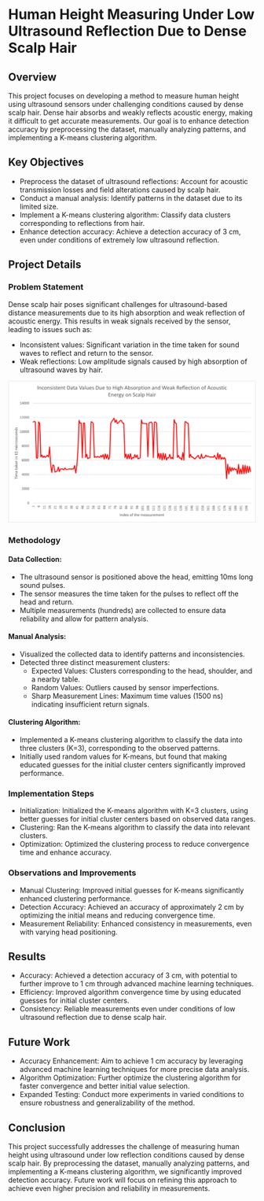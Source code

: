 # Human Height Measuring Under Low Ultrasound Reflection Due to Dense Scalp Hair

## Overview
This project focuses on developing a method to measure human height using ultrasound sensors under challenging conditions caused by dense scalp hair. Dense hair absorbs and weakly reflects acoustic energy, making it difficult to get accurate measurements. Our goal is to enhance detection accuracy by preprocessing the dataset, manually analyzing patterns, and implementing a K-means clustering algorithm.

## Key Objectives
* Preprocess the dataset of ultrasound reflections: Account for acoustic transmission losses and field alterations caused by scalp hair.
* Conduct a manual analysis: Identify patterns in the dataset due to its limited size.
* Implement a K-means clustering algorithm: Classify data clusters corresponding to reflections from hair.
* Enhance detection accuracy: Achieve a detection accuracy of 3 cm, even under conditions of extremely low ultrasound reflection.

## Project Details

### Problem Statement
Dense scalp hair poses significant challenges for ultrasound-based distance measurements due to its high absorption and weak reflection of acoustic energy. This results in weak signals received by the sensor, leading to issues such as:
* Inconsistent values: Significant variation in the time taken for sound waves to reflect and return to the sensor.
* Weak reflections: Low amplitude signals caused by high absorption of ultrasound waves by hair.


![Diagram of the system](https://github.com/chathuracns/Human-Height-Measuring-Under-Low-Ultrasound-Reflection-due-to-Dense-Scalp-Hair/blob/main/Inconsistent%20data.png)

### Methodology
#### Data Collection:
* The ultrasound sensor is positioned above the head, emitting 10ms long sound pulses.
* The sensor measures the time taken for the pulses to reflect off the head and return.
* Multiple measurements (hundreds) are collected to ensure data reliability and allow for pattern analysis.

#### Manual Analysis:
* Visualized the collected data to identify patterns and inconsistencies.
* Detected three distinct measurement clusters:
  * Expected Values: Clusters corresponding to the head, shoulder, and a nearby table.
  * Random Values: Outliers caused by sensor imperfections.
  * Sharp Measurement Lines: Maximum time values (1500 ns) indicating insufficient return signals.

#### Clustering Algorithm:
* Implemented a K-means clustering algorithm to classify the data into three clusters (K=3), corresponding to the observed patterns.
* Initially used random values for K-means, but found that making educated guesses for the initial cluster centers significantly improved performance.

### Implementation Steps
* Initialization: Initialized the K-means algorithm with K=3 clusters, using better guesses for initial cluster centers based on observed data ranges.
* Clustering: Ran the K-means algorithm to classify the data into relevant clusters.
* Optimization: Optimized the clustering process to reduce convergence time and enhance accuracy.

### Observations and Improvements
* Manual Clustering: Improved initial guesses for K-means significantly enhanced clustering performance.
* Detection Accuracy: Achieved an accuracy of approximately 2 cm by optimizing the initial means and reducing convergence time.
* Measurement Reliability: Enhanced consistency in measurements, even with varying head positioning.

## Results
* Accuracy: Achieved a detection accuracy of 3 cm, with potential to further improve to 1 cm through advanced machine learning techniques.
* Efficiency: Improved algorithm convergence time by using educated guesses for initial cluster centers.
* Consistency: Reliable measurements even under conditions of low ultrasound reflection due to dense scalp hair.

## Future Work
* Accuracy Enhancement: Aim to achieve 1 cm accuracy by leveraging advanced machine learning techniques for more precise data analysis.
* Algorithm Optimization: Further optimize the clustering algorithm for faster convergence and better initial value selection.
* Expanded Testing: Conduct more experiments in varied conditions to ensure robustness and generalizability of the method.

## Conclusion
This project successfully addresses the challenge of measuring human height using ultrasound under low reflection conditions caused by dense scalp hair. By preprocessing the dataset, manually analyzing patterns, and implementing a K-means clustering algorithm, we significantly improved detection accuracy. Future work will focus on refining this approach to achieve even higher precision and reliability in measurements.
